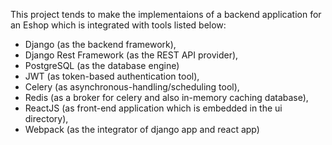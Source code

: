 This project tends to make the implementaions of a backend application for an Eshop which is integrated with tools listed below:

- Django (as the backend framework),  
- Django Rest Framework (as the REST API provider),  
- PostgreSQL (as the database engine)
- JWT (as token-based authentication tool),  
- Celery (as asynchronous-handling/scheduling tool),  
- Redis (as a broker for celery and also in-memory caching database),  
- ReactJS (as front-end application which is embedded in the ui directory),
- Webpack (as the integrator of django app and react app)

